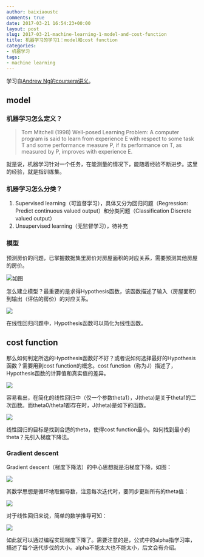 ```yaml
---
author: baixiaoustc
comments: true
date: 2017-03-21 16:54:23+00:00
layout: post
slug: 2017-03-21-machine-learning-1-model-and-cost-function
title: 机器学习的学习1：model和cost function
categories:
- 机器学习
tags:
- machine learning
---
```




学习自[Andrew Ng的coursera讲义](https://www.coursera.org/learn/machine-learning/home/welcome)。


## model


### 机器学习怎么定义？


>Tom Mitchell (1998) Well-posed Learning
Problem: A computer program is said to learn
from experience E with respect to some task T
and some performance measure P, if its
performance on T, as measured by P, improves
with experience E. 

就是说，机器学习针对一个任务，在能测量的情况下，能随着经验不断进步。这里的经验，就是指训练集。


### 机器学习怎么分类？


1. Supervised learning（可监督学习），具体又分为回归问题（Regression: Predict continuous valued output）和分类问题（Classification Discrete valued output）
2. Unsupervised learning（无监督学习），待补充



### 模型


预测房价的问题，已掌握数据集里房价对房屋面积的对应关系，需要预测其他房屋的房价。

![如图](http://oiz85bhef.bkt.clouddn.com/image/L2-1.png)

怎么建立模型？最重要的是求得Hypothesis函数，该函数描述了输入（房屋面积）到输出（评估的房价）的对应关系。

![](http://oiz85bhef.bkt.clouddn.com/image/L2-2.png)

在线性回归问题中，Hypothesis函数可以简化为线性函数。 

## cost function


那么如何判定所选的Hypothesis函数好不好？或者说如何选择最好的Hypothesis函数？需要用到cost function的概念。cost function（称为J）描述了，Hypothesis函数的计算值和真实值的差异。

![](http://oiz85bhef.bkt.clouddn.com/image/L2-3.png)

容易看出，在简化的线性回归中（仅一个参数theta1），J(theta)是关于theta1的二次函数。而theta0/theta1都存在时，J(theta)是如下的函数。

![](http://oiz85bhef.bkt.clouddn.com/image/L2-4.png)


线性回归的目标是找到合适的theta，使得cost function最小。如何找到最小的theta？先引入梯度下降法。

### Gradient descent

Gradient descent（梯度下降法）的中心思想就是沿梯度下降，如图：

![](http://oiz85bhef.bkt.clouddn.com/image/Jietu20170411-092847@2x.jpg)

其数学思想是循环地取偏导数，注意每次迭代时，要同步更新所有的theta值：

![](http://oiz85bhef.bkt.clouddn.com/image/Jietu20170411-093159@2x.jpg)

对于线性回归来说，简单的数学推导可知：

![](http://oiz85bhef.bkt.clouddn.com/image/Jietu20170411-093530@2x.jpg)

如此就可以通过编程实现梯度下降了。需要注意的是，公式中的alpha指学习率，描述了每个迭代步伐的大小。alpha不能太大也不能太小，后文会有介绍。